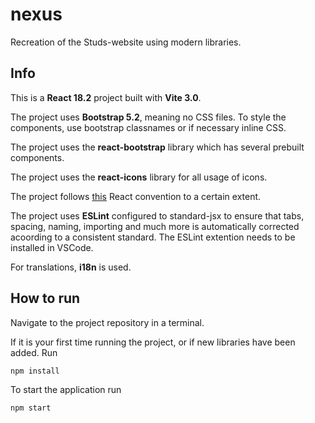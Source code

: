 # nexus
Recreation of the Studs-website using modern libraries.
## Info
This is a **React 18.2** project built with **Vite 3.0**.

The project uses **Bootstrap 5.2**, meaning no CSS files. To style the components, use bootstrap classnames or if necessary inline CSS.

The project uses the **react-bootstrap** library which has several prebuilt components.

The project uses the **react-icons** library for all usage of icons. 

The project follows [this](https://github.com/alan2207/bulletproof-react) React convention to a certain extent.

The project uses **ESLint** configured to standard-jsx to ensure that tabs, spacing, naming, importing and much more is automatically corrected acoording to a consistent standard. The ESLint extention needs to be installed in VSCode.

For translations, **i18n** is used.

## How to run
Navigate to the project repository in a terminal.

If it is your first time running the project, or if new libraries have been added. Run
```
npm install
```

To start the application run 
```
npm start
```
